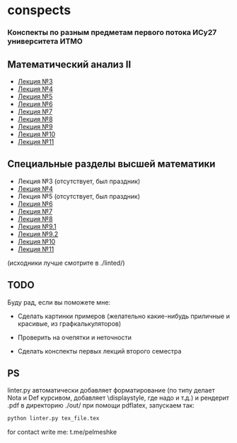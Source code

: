 # conspects

### Конспекты по разным предметам первого потока ИСy27 университета ИТМО

## Математический анализ II

* [Лекция №3](out/calculus_2024_02_21.pdf)
* [Лекция №4](out/calculus_2024_02_28.pdf)
* [Лекция №5](out/calculus_2024_03_06.pdf)
* [Лекция №6](out/calculus_2024_03_13.pdf)
* [Лекция №7](out/calculus_2024_03_20.pdf)
* [Лекция №8](out/calculus_2024_03_27.pdf)
* [Лекция №9](out/calculus_2024_04_03.pdf)
* [Лекция №10](out/calculus_2024_04_10.pdf)
* [Лекция №11](out/calculus_2024_04_17.pdf)

## Специальные разделы высшей математики

* Лекция №3 (отсутствует, был праздник)
* [Лекция №4](out/specsec_2024_03_01.pdf)
* Лекция №5 (отсутствует, был праздник)
* [Лекция №6](out/specsec_2024_03_15.pdf)
* [Лекция №7](out/specsec_2024_03_22.pdf)
* [Лекция №8](out/specsec_2024_03_29.pdf)
* [Лекция №9.1](out/specsec_2024_04_03.pdf)
* [Лекция №9.2](out/specsec_2024_04_05.pdf)
* [Лекция №10](out/specsec_2024_04_12.pdf)
* [Лекция №11](out/specsec_2024_04_17.pdf)

(исходники лучше смотрите в ./linted/)


## TODO

Буду рад, если вы поможете мне:

* Сделать картинки примеров (желательно какие-нибудь приличные и красивые, из графкалькуляторов)

* Проверить на очепятки и неточности

* Сделать конспекты первых лекций второго семестра

## PS

linter.py автоматически добавляет форматирование (по типу делает Nota и Def курсивом, добавляет \displaystyle, где надо и т.д.) и рендерит .pdf в директорию ./out/ при помощи pdflatex, запускаем так: 

```bash
python linter.py tex_file.tex
```

for contact write me: t.me/pelmeshke
